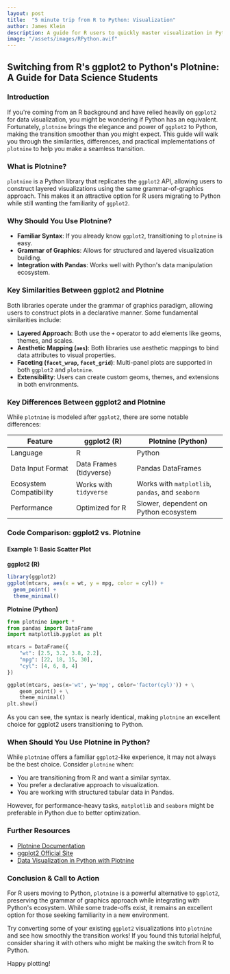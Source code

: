 ```yaml
---
layout: post
title:  "5 minute trip from R to Python: Visualization"
author: James Klein
description: A guide for R users to quickly master visualization in Python using Plotnine.
image: "/assets/images/RPython.avif"
---
```


## Switching from R's ggplot2 to Python's Plotnine: A Guide for Data Science Students

### Introduction
If you're coming from an R background and have relied heavily on `ggplot2` for data visualization, you might be wondering if Python has an equivalent. Fortunately, `plotnine` brings the elegance and power of `ggplot2` to Python, making the transition smoother than you might expect. This guide will walk you through the similarities, differences, and practical implementations of `plotnine` to help you make a seamless transition.

### What is Plotnine?
`plotnine` is a Python library that replicates the `ggplot2` API, allowing users to construct layered visualizations using the same grammar-of-graphics approach. This makes it an attractive option for R users migrating to Python while still wanting the familiarity of `ggplot2`.

### Why Should You Use Plotnine?
- **Familiar Syntax**: If you already know `ggplot2`, transitioning to `plotnine` is easy.
- **Grammar of Graphics**: Allows for structured and layered visualization building.
- **Integration with Pandas**: Works well with Python's data manipulation ecosystem.

### Key Similarities Between ggplot2 and Plotnine
Both libraries operate under the grammar of graphics paradigm, allowing users to construct plots in a declarative manner. Some fundamental similarities include:

- **Layered Approach**: Both use the `+` operator to add elements like geoms, themes, and scales.
- **Aesthetic Mapping (`aes`)**: Both libraries use aesthetic mappings to bind data attributes to visual properties.
- **Faceting (`facet_wrap`, `facet_grid`)**: Multi-panel plots are supported in both `ggplot2` and `plotnine`.
- **Extensibility**: Users can create custom geoms, themes, and extensions in both environments.

### Key Differences Between ggplot2 and Plotnine
While `plotnine` is modeled after `ggplot2`, there are some notable differences:

| Feature        | ggplot2 (R)    | Plotnine (Python) |
|---------------|---------------|---------------|
| Language      | R | Python |
| Data Input Format | Data Frames (tidyverse) | Pandas DataFrames |
| Ecosystem Compatibility | Works with `tidyverse` | Works with `matplotlib`, `pandas`, and `seaborn` |
| Performance | Optimized for R | Slower, dependent on Python ecosystem |

### Code Comparison: ggplot2 vs. Plotnine

#### Example 1: Basic Scatter Plot

**ggplot2 (R)**
```r
library(ggplot2)
ggplot(mtcars, aes(x = wt, y = mpg, color = cyl)) +
  geom_point() +
  theme_minimal()
```

**Plotnine (Python)**
```python
from plotnine import *
from pandas import DataFrame
import matplotlib.pyplot as plt

mtcars = DataFrame({
    "wt": [2.5, 3.2, 3.8, 2.2],
    "mpg": [22, 18, 15, 30],
    "cyl": [4, 6, 8, 4]
})

ggplot(mtcars, aes(x='wt', y='mpg', color='factor(cyl)')) + \
    geom_point() + \
    theme_minimal()
plt.show()
```

As you can see, the syntax is nearly identical, making `plotnine` an excellent choice for ggplot2 users transitioning to Python.

### When Should You Use Plotnine in Python?
While `plotnine` offers a familiar `ggplot2`-like experience, it may not always be the best choice. Consider `plotnine` when:
- You are transitioning from R and want a similar syntax.
- You prefer a declarative approach to visualization.
- You are working with structured tabular data in Pandas.

However, for performance-heavy tasks, `matplotlib` and `seaborn` might be preferable in Python due to better optimization.

### Further Resources
- [Plotnine Documentation](https://plotnine.readthedocs.io/)
- [ggplot2 Official Site](https://ggplot2.tidyverse.org/)
- [Data Visualization in Python with Plotnine](https://towardsdatascience.com/using-plotnine-for-python-data-visualization-31d4c54e6eaf)

### Conclusion & Call to Action
For R users moving to Python, `plotnine` is a powerful alternative to `ggplot2`, preserving the grammar of graphics approach while integrating with Python's ecosystem. While some trade-offs exist, it remains an excellent option for those seeking familiarity in a new environment.

Try converting some of your existing `ggplot2` visualizations into `plotnine` and see how smoothly the transition works! If you found this tutorial helpful, consider sharing it with others who might be making the switch from R to Python.

Happy plotting!

